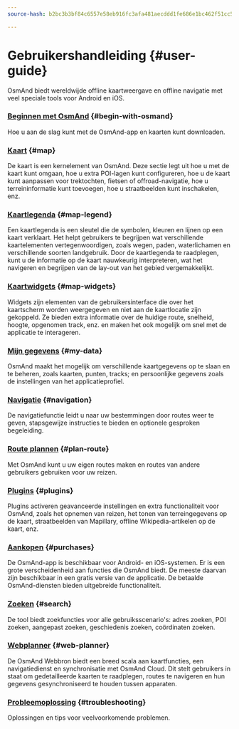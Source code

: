 ```yaml
---
source-hash: b2bc3b3bf84c6557e58eb916fc3afa481aecddd1fe686e1bc462f51cc56d1f90

---
```

# Gebruikershandleiding {#user-guide}

OsmAnd biedt wereldwijde offline kaartweergave en offline navigatie met veel speciale tools voor Android en iOS.


### [Beginnen met OsmAnd](./start-with/index.md) {#begin-with-osmand}

Hoe u aan de slag kunt met de OsmAnd-app en kaarten kunt downloaden.

### [Kaart](./map/index.md) {#map}

De kaart is een kernelement van OsmAnd. Deze sectie legt uit hoe u met de kaart kunt omgaan, hoe u extra POI-lagen kunt configureren, hoe u de kaart kunt aanpassen voor trektochten, fietsen of offroad-navigatie, hoe u terreininformatie kunt toevoegen, hoe u straatbeelden kunt inschakelen, enz.

### [Kaartlegenda](./map-legend/index.md) {#map-legend}

Een kaartlegenda is een sleutel die de symbolen, kleuren en lijnen op een kaart verklaart. Het helpt gebruikers te begrijpen wat verschillende kaartelementen vertegenwoordigen, zoals wegen, paden, waterlichamen en verschillende soorten landgebruik. Door de kaartlegenda te raadplegen, kunt u de informatie op de kaart nauwkeurig interpreteren, wat het navigeren en begrijpen van de lay-out van het gebied vergemakkelijkt.

### [Kaartwidgets](./widgets/index.md) {#map-widgets}

Widgets zijn elementen van de gebruikersinterface die over het kaartscherm worden weergegeven en niet aan de kaartlocatie zijn gekoppeld. Ze bieden extra informatie over de huidige route, snelheid, hoogte, opgenomen track, enz. en maken het ook mogelijk om snel met de applicatie te interageren.

### [Mijn gegevens](./personal/index.md) {#my-data}

OsmAnd maakt het mogelijk om verschillende kaartgegevens op te slaan en te beheren, zoals kaarten, punten, tracks; en persoonlijke gegevens zoals de instellingen van het applicatieprofiel.

### [Navigatie](./navigation/index.md) {#navigation}

De navigatiefunctie leidt u naar uw bestemmingen door routes weer te geven, stapsgewijze instructies te bieden en optionele gesproken begeleiding.


### [Route plannen](./plan-route/index.md) {#plan-route}

Met OsmAnd kunt u uw eigen routes maken en routes van andere gebruikers gebruiken voor uw reizen.

### [Plugins](./plugins/index.md) {#plugins}

Plugins activeren geavanceerde instellingen en extra functionaliteit voor OsmAnd, zoals het opnemen van reizen, het tonen van terreingegevens op de kaart, straatbeelden van Mapillary, offline Wikipedia-artikelen op de kaart, enz.

### [Aankopen](./purchases/index.md) {#purchases}

De OsmAnd-app is beschikbaar voor Android- en iOS-systemen. Er is een grote verscheidenheid aan functies die OsmAnd biedt. De meeste daarvan zijn beschikbaar in een gratis versie van de applicatie. De betaalde OsmAnd-diensten bieden uitgebreide functionaliteit.

### [Zoeken](./search/index.md) {#search}

De tool biedt zoekfuncties voor alle gebruiksscenario's: adres zoeken, POI zoeken, aangepast zoeken, geschiedenis zoeken, coördinaten zoeken.

### [Webplanner](./web/index.md) {#web-planner}

De OsmAnd Webbron biedt een breed scala aan kaartfuncties, een navigatiedienst en synchronisatie met OsmAnd Cloud. Dit stelt gebruikers in staat om gedetailleerde kaarten te raadplegen, routes te navigeren en hun gegevens gesynchroniseerd te houden tussen apparaten.

### [Probleemoplossing](./troubleshooting/index.md) {#troubleshooting}

Oplossingen en tips voor veelvoorkomende problemen.